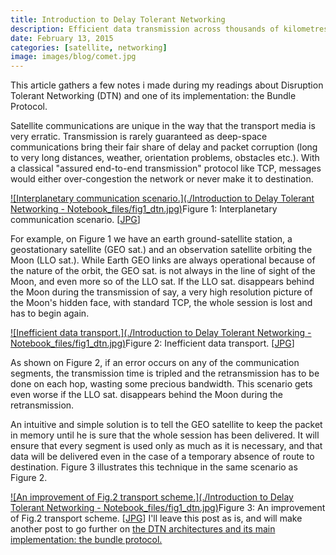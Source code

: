 ```yaml
---
title: Introduction to Delay Tolerant Networking
description: Efficient data transmission across thousands of kilometres
date: February 13, 2015
categories: [satellite, networking]
image: images/blog/comet.jpg
---
```





 This article gathers a few notes i made during my readings about Disruption Tolerant Networking (DTN) and one of its implementation: the Bundle Protocol.
 

Satellite communications are unique in the way that the transport media is very erratic.
Transmission is rarely guaranteed as deep-space communications bring their fair share of delay and packet corruption (long to very long distances, weather, orientation problems, obstacles etc.).
With a classical "assured end-to-end transmission" protocol like TCP, messages would either over-congestion the network or never make it to destination.

[![Interplanetary communication scenario.](./Introduction to Delay Tolerant Networking - Notebook_files/fig1_dtn.jpg)](https://web.archive.org/web/20180903234258/http://couble.ovh/figures/fig1_dtn.jpg)Figure 1: Interplanetary communication scenario. [[JPG](https://web.archive.org/web/20180903234258/http://couble.ovh/figures/fig1_dtn.jpg)]

For example, on Figure 1 we have an earth ground-satellite station, a geostationary satellite (GEO sat.) and an observation satellite orbiting the Moon (LLO sat.).
While Earth GEO links are always operational because of the nature of the orbit, the GEO sat. is not always in the line of sight of the Moon, and even more so of the LLO sat.
If the LLO sat. disappears behind the Moon during the transmission of say, a very high resolution picture of the Moon's hidden face, with standard TCP, the whole session is lost and has to begin again.

[![Inefficient data transport.](./Introduction to Delay Tolerant Networking - Notebook_files/fig1_dtn.jpg)](https://web.archive.org/web/20180903234258/http://couble.ovh/figures/fig1_dtn.jpg)Figure 2: Inefficient data transport. [[JPG](https://web.archive.org/web/20180903234258/http://couble.ovh/figures/fig1_dtn.jpg)]

As shown on Figure 2, if an error occurs on any of the communication segments, the transmission time is tripled and the retransmission has to be done on each hop, wasting some precious bandwidth.
This scenario gets even worse if the LLO sat. disappears behind the Moon during the retransmission.
  

An intuitive and simple solution is to tell the GEO satellite to keep the packet in memory until he is sure that the whole session has been delivered.
It will ensure that every segment is used only as much as it is necessary, and that data will be delivered even in the case of a temporary absence of route to destination.
Figure 3 illustrates this technique in the same scenario as Figure 2.

[![An improvement of Fig.2 transport scheme.](./Introduction to Delay Tolerant Networking - Notebook_files/fig1_dtn.jpg)](https://web.archive.org/web/20180903234258/http://couble.ovh/figures/fig1_dtn.jpg)Figure 3: An improvement of Fig.2 transport scheme. [[JPG](https://web.archive.org/web/20180903234258/http://couble.ovh/figures/fig1_dtn.jpg)]
I'll leave this post as is, and will make another post to go further on [the DTN architectures and its main implementation: the bundle protocol.](https://web.archive.org/web/20180903234258/http://couble.ovh/DTN-Bundle-Protocol.html)
